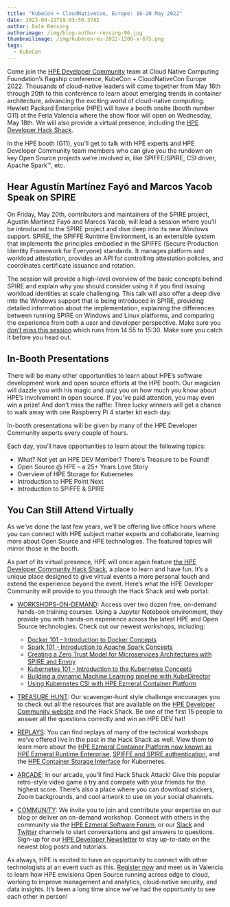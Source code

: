 ```yaml
---
title: "KubeCon + CloudNativeCon, Europe: 16-20 May 2022"
date: 2022-04-22T19:03:59.378Z
author: Dale Rensing
authorimage: /img/blog-author-rensing-96.jpg
thumbnailimage: /img/kubecon-eu-2022-1200-x-675.png
tags:
  - KubeCon
---
```

Come join the [HPE Developer Community](https://developer.hpe.com/) team at Cloud Native Computing Foundation’s flagship conference, KubeCon + CloudNativeCon Europe 2022. Thousands of cloud-native leaders will come together from May 16th through 20th to this conference to learn about emerging trends in container architecture, advancing the exciting world of cloud-native computing. Hewlett Packard Enterprise (HPE) will have a booth onsite (booth number G11) at the Feria Valencia where the show floor will open on Wednesday, May 18th. We will also provide a virtual presence, including the [HPE Developer Hack Shack](https://developer.hpe.com/hackshack/).



In the HPE booth (G11), you’ll get to talk with HPE experts and HPE Developer Community team members who can give you the rundown on key Open Source projects we’re involved in, like SPIFFE/SPIRE, CSI driver, Apache Spark™, etc. 

## Hear Agustín Martínez Fayó and Marcos Yacob Speak on SPIRE



On Friday, May 20th, contributors and maintainers of the SPIRE project, Agustín Martínez Fayó and Marcos Yacob, will lead a session where you’ll be introduced to the SPIRE project and dive deep into its new Windows support. SPIRE, the SPIFFE Runtime Environment, is an extensible system that implements the principles embodied in the SPIFFE (Secure Production Identity Framework for Everyone) standards. It manages platform and workload attestation, provides an API for controlling attestation policies, and coordinates certificate issuance and rotation. 



The session will provide a high-level overview of the basic concepts behind SPIRE and explain why you should consider using it if you find issuing workload identities at scale challenging. This talk will also offer a deep dive into the Windows support that is being introduced in SPIRE, providing detailed information about the implementation, explaining the differences between running SPIRE on Windows and Linux platforms, and comparing the experience from both a user and developer perspective. Make sure you [don’t miss this session](https://kccnceu2022.sched.com/event/yttL) which runs from 14:55 to 15:30. Make sure you catch it before you head out.

## In-Booth Presentations
 


There will be many other opportunities to learn about HPE’s software development work and open source efforts at the HPE booth. Our magician will dazzle you with his magic and quiz you on how much you know about HPE’s involvement in open source. If you’ve paid attention, you may even win a prize! And don’t miss the raffle: Three lucky winners will get a chance to walk away with one Raspberry Pi 4 starter kit each day.



In-booth presentations will be given by many of the HPE Developer Community experts every couple of hours.



Each day, you’ll have opportunities to learn about the following topics:



* What? Not yet an HPE DEV Member? There's Treasure to be Found! 
* Open Source @ HPE – a 25+ Years Love Story
* Overview of HPE Storage for Kubernetes
* Introduction to HPE Point Next
* Introduction to SPIFFE & SPIRE

## You Can Still Attend Virtually



As we’ve done the last few years, we’ll be offering live office hours where you can connect with HPE subject matter experts and collaborate, learning more about Open Source and HPE technologies. The featured topics will mirror those in the booth.



As part of its virtual presence, HPE will once again feature [the HPE Developer Community Hack Shack](https://developer.hpe.com/hackshack/), a place to learn and have fun. It’s a unique place designed to give virtual events a more personal touch and extend the experience beyond the event. Here’s what the HPE Developer Community will provide to you through the Hack Shack and web portal:

* [WORKSHOPS-ON-DEMAND](https://developer.hpe.com/hackshack/workshops): Access over two dozen free, on-demand hands-on training courses. Using a Jupyter Notebook environment, they provide you with hands-on experience across the latest HPE and Open Source technologies. Check out our newest workshops, including:



  * [Docker 101 - Introduction to Docker Concepts](https://developer.hpe.com/hackshack/workshop/33)
  * [Spark 101 - Introduction to Apache Spark Concepts](https://developer.hpe.com/hackshack/workshop/34)
  * [Creating a Zero Trust Model for Microservices Architectures with SPIRE and Envoy](https://developer.hpe.com/hackshack/workshop/32)
  * [Kubernetes 101 - Introduction to the Kubernetes Concepts](https://developer.hpe.com/hackshack/workshop/24)
  * [Building a dynamic Machine Learning pipeline with KubeDirector](https://developer.hpe.com/hackshack/workshop/18)
  * [Using Kubernetes CSI with HPE Ezmeral Container Platform](https://developer.hpe.com/hackshack/workshop/2)


* [TREASURE HUNT](https://bit.ly/kubecon-eu-2022-hpedev-treasure-hunt): Our scavenger-hunt style challenge encourages you to check out all the resources that are available on the [HPE Developer Community website](https://developer.hpe.com/) and the Hack Shack. Be one of the first 15 people to answer all the questions correctly and win an HPE DEV hat!

* [REPLAYS](https://developer.hpe.com/hackshack/replays/): You can find replays of many of the technical workshops we’ve offered live in the past in the Hack Shack as well. View them to learn more about the [HPE Ezmeral Container Platform now known as HPE Ezmeral Runtime Enterprise](https://developer.hpe.com/hackshack/replays/0), [SPIFFE and SPIRE authentication](https://developer.hpe.com/hackshack/replays/27), and the [HPE Container Storage Interface](https://developer.hpe.com/hackshack/replays/2) for Kubernetes.

* [ARCADE](https://developer.hpe.com/hackshack/arcade/): In our arcade, you’ll find Hack Shack Attack! Give this popular retro-style video game a try and compete with your friends for the highest score. There’s also a place where you can download stickers, Zoom backgrounds, and cool artwork to use on your social channels.

* [COMMUNITY](https://developer.hpe.com/community/): We invite you to join and contribute your expertise on our blog or deliver an on-demand workshop. Connect with others in the community via the [HPE Ezmeral Software Forum](https://www.hpe.com/forum/ezmeral), or our [Slack](https://slack.hpedev.io/) and [Twitter](https://twitter.com/HPE_DevCom) channels to start conversations and get answers to questions. Sign-up for our [HPE Developer Newsletter](https://developer.hpe.com/newsletter-signup) to stay up-to-date on the newest blog posts and tutorials. 


As always, HPE is excited to have an opportunity to connect with other technologists at an event such as this. [Register now](https://events.linuxfoundation.org/kubecon-cloudnativecon-europe/register/) and meet us in Valencia to learn how HPE envisions Open Source running across edge to cloud, working to improve management and analytics, cloud-native security, and data insights. It’s been a long time since we’ve had the opportunity to see each other in person!
